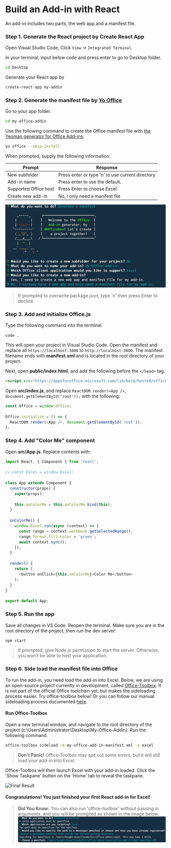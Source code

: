 # Build an Add-in with React

An add-in includes two parts, the web app and a manifest file.

### Step 1. Generate the React project by **Create React App**

Open Visual Studio Code, Click `View` -> `Integrated Terminal`.

In your terminal, input below code and press enter to go to Desktop folder.

```bash
cd Desktop
```

Generate your React app by

```bash
create-react-app my-addin
```


### Step 2. Generate the manifest file by **[Yo Office](https://github.com/OfficeDev/generator-office)**

Go to your app folder.

```bash
cd my-office-addin
```

Use the following command to create the Office manifest file with [the Yeoman generator for Office Add-ins](https://github.com/OfficeDev/generator-office):

```bash
yo office --skip-install
```

When prompted, supply the following information:

|Prompt|Response|
|---|---|
|New subfolder|Press enter or type 'n' to use current directory|
|Add-in name|Press enter to use the default.|
|Supported Office host|Press Enter to choose Excel|
|Create new add-in|No, I only need a manifest file|

![Generate](./img/office-toolbox-generate.png)

> If prompted to overwrite package.json, type 'n' then press Enter to decline.

### Step 3. Add and initialize Office.js

Type the following command into the terminal.

`code .` 

This will open your project in Visual Studio Code. Open the manifest and replace all `https://localhost:3000` to `http://localhost:3000`. The manifest filename ends with **manifest.xml** and is located in the root directory of your project.

Next, open **public/index.html**, and add the following before the `</head>` tag.

```html
<script src="https://appsforoffice.microsoft.com/lib/beta/hosted/office.debug.js"></script>
```

Open **src/index.js**, and replace `ReactDOM.render(<App />, document.getElementById('root'));` with the following:

```javascript
const Office = window.Office;

Office.initialize = () => {
  ReactDOM.render(<App />, document.getElementById('root'));
};
```

### Step 4. Add "Color Me" component

Open **src/App.js**. Replace contents with:

```javascript
import React, { Component } from 'react';

// const Excel = window.Excel;

class App extends Component {
  constructor(props) {
    super(props);

    this.onColorMe = this.onColorMe.bind(this);
  }

  onColorMe() {
    window.Excel.run(async (context) => {
      const range = context.workbook.getSelectedRange();
      range.format.fill.color = 'green';
      await context.sync();
    });
  }

  render() {
    return (
      <button onClick={this.onColorMe}>Color Me</button>
    );
  }
}

export default App;
```

### Step 5. Run the app

Save all changes in VS Code. Reopen the terminal. Make sure you are in the root directory of the project, then run the dev server:

```bash
npm start
```

> If prompted, give Node.js permission to start the server. Otherwise, you won't be able to host your application.


### Step 6. Side load the manifest file into Office

To run the add-in, you need load the add-in into Excel. Below, we are using an open-source project currently in development, called [Office-Toolbox](https://github.com/OfficeDev/office-toolbox). It is not part of the official Office toolchain yet, but makes the sideloading process easier. Try office-toolbox below! Or you can follow our manual sideloading process documented [here](https://dev.office.com/docs/add-ins/testing/create-a-network-shared-folder-catalog-for-task-pane-and-content-add-ins).

#### Run Office-Toolbox

Open a new terminal window, and navigate to the root directory of the project (c:\Users\Administrator\Desktop\My-Office-Addin). Run the following command.

```bash
office-toolbox sideload -m my-office-add-in-manifest.xml -a excel
```

> **Don't Panic!** Office-Toolbox may spit out some errors, but it will still load your add-in into Excel.

Office-Toolbox will then launch Excel with your add-in loaded. Click the 'Show Taskpane' button on the 'Home' tab to reveal the taskpane.

![Final Result](img/final-colorme.png)

#### Congratulations! You just finished your first React add-in for Excel! 

> **Did You Know:** You can also run 'office-toolbox' without passing in arguments, and you will be prompted as shown in the image below.
![Sideload](./img/office-toolbox-sideload.png)
